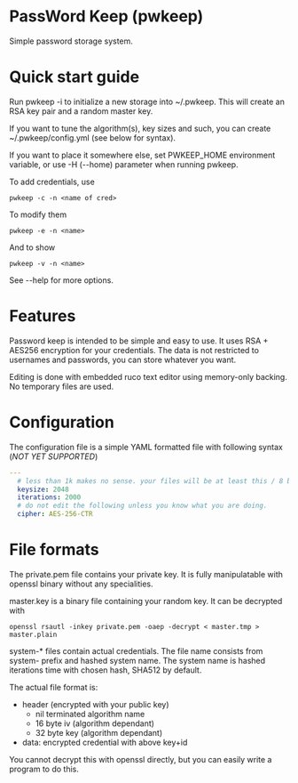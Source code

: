 PassWord Keep (pwkeep)
======================

Simple password storage system. 

Quick start guide
=================

Run pwkeep -i to initialize a new storage into ~/.pwkeep. This will create an RSA key pair and a random master key.

If you want to tune the algorithm(s), key sizes and such, you can create ~/.pwkeep/config.yml (see below for syntax).

If you want to place it somewhere else, set PWKEEP\_HOME environment variable, or use -H (--home) parameter when running pwkeep. 

To add credentials, use

    pwkeep -c -n <name of cred>

To modify them

    pwkeep -e -n <name>

And to show

    pwkeep -v -n <name>

See --help for more options.

Features
========

Password keep is intended to be simple and easy to use. It uses RSA + AES256 encryption for your credentials. The
data is not restricted to usernames and passwords, you can store whatever you want.

Editing is done with embedded ruco text editor using memory-only backing. No temporary files are used. 

Configuration
=============

The configuration file is a simple YAML formatted file with following syntax (*NOT YET SUPPORTED*)

```yaml
---
  # less than 1k makes no sense. your files will be at least this / 8 bytes. 
  keysize: 2048 
  iterations: 2000
  # do not edit the following unless you know what you are doing. 
  cipher: AES-256-CTR
```

File formats
============

The private.pem file contains your private key. It is fully manipulatable with openssl binary without any specialities.

master.key is a binary file containing your random key. It can be decrypted with

    openssl rsautl -inkey private.pem -oaep -decrypt < master.tmp > master.plain

system-\* files contain actual credentials. The file name consists from system- prefix and hashed system name. The system
name is hashed iterations time with chosen hash, SHA512 by default.

The actual file format is:
 
  * header (encrypted with your public key)
    * nil terminated algorithm name
    * 16 byte iv (algorithm dependant)
    * 32 byte key (algorithm dependant)
  * data: encrypted credential with above key+id

You cannot decrypt this with openssl directly, but you can easily write a program to do this. 
